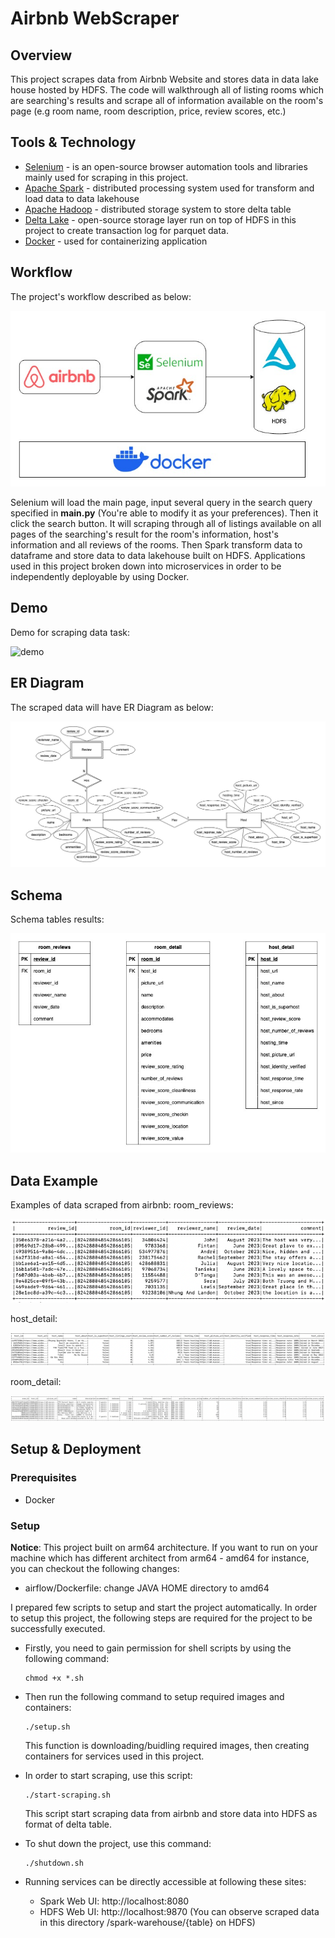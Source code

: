 # Airbnb WebScraper
## Overview
This project scrapes data from Airbnb Website and stores data in data lake house hosted by HDFS. The code will walkthrough all of listing rooms which are searching's results and scrape all of information available on the room's page (e.g room name, room description, price, review scores, etc.)

## Tools & Technology
- [Selenium](https://www.selenium.dev/) - is an open-source browser automation tools and libraries mainly used for scraping in this project.
- [Apache Spark](https://spark.apache.org/) - distributed processing system used for transform and load data to data lakehouse
- [Apache Hadoop](https://hadoop.apache.org/) - distributed storage system to store delta table
- [Delta Lake](https://delta.io/) - open-source storage layer run on top of HDFS in this project to create transaction log for parquet data.
- [Docker](https://www.docker.com/) - used for containerizing application

## Workflow
The project's workflow described as below:

![workflow](images/Selenium%20Workflow.jpg)

Selenium will load the main page, input several query in the search query specified in **main.py** (You're able to modify it as your preferences). Then it click the search button. It will scraping through all of listings available on all pages of the searching's result for the room's information, host's information and all reviews of the rooms. Then Spark transform data to dataframe and store data to data lakehouse built on HDFS. Applications used in this project broken down into microservices in order to be independently deployable by using Docker.

## Demo
Demo for scraping data task:

![demo](images/ezgif.com-video-to-gif.gif)

## ER Diagram
The scraped data will have ER Diagram as below:

![er diagram](images/ER%20Diagram.jpg)

## Schema
Schema tables results:

![schema](images/Schema%20Diagram.jpg)

## Data Example
Examples of data scraped from airbnb:
room_reviews:

![example1](images/reviews.png)

host_detail:

![example2](images/host_detail.png)

room_detail:

![example3](images/room_detail.png)

## **Setup & Deployment**

### Prerequisites
- Docker

### Setup
**Notice**: This project built on arm64 architecture. If you want to run on your machine which has different architect from arm64 - amd64 for instance, you can checkout the following changes:
- airflow/Dockerfile: change JAVA HOME directory to amd64

I prepared few scripts to setup and start the project automatically. In order to setup this project, the following steps are required for the project to be successfully executed.

* Firstly, you need to gain permission for shell scripts by using the following command:
    ```
    chmod +x *.sh
    ```

* Then run the following command to setup required images and containers:
    ```
    ./setup.sh
    ```
    This function is downloading/buidling required images, then creating containers for services used in this project. </br>
    
* In order to start scraping, use this script:
    ```
    ./start-scraping.sh
    ```
    This script start scraping data from airbnb and store data into HDFS as format of delta table.

* To shut down the project, use this command:
    ```
    ./shutdown.sh
    ```

* Running services can be directly accessible at following these sites:
    * Spark Web UI: http://localhost:8080
    * HDFS Web UI: http://localhost:9870 (You can observe scraped data in this directory /spark-warehouse/{table} on HDFS)
